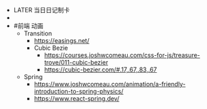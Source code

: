 - LATER  当日日记制卡
-
- #前端 动画
	- Transition
		- https://easings.net/
		- Cubic Bezie
			- https://courses.joshwcomeau.com/css-for-js/treasure-trove/011-cubic-bezier
			- https://cubic-bezier.com/#.17,.67,.83,.67
	- Spring
		- https://www.joshwcomeau.com/animation/a-friendly-introduction-to-spring-physics/
		- https://www.react-spring.dev/